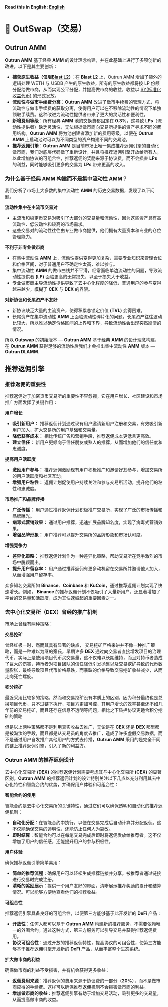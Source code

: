 **Read this in English: [English](README.md)**

# 💱 OutSwap（交易）

## Outrun AMM

**Outrun AMM** 基于经典 **AMM** 的设计理念构建，并在此基础上进行了多项创新的改进。以下是其主要创新：

* **捕获原生收益（仅限**[**Blast L2**](https://docs.blast.io/about-blast)**）**：在 **Blast L2** 上，Outrun AMM 增加了额外的逻辑处理 WETH 与 USDB 产生的原生收益，所有的原生收益都将按 LP 份额分配给做市商，从而实现公平分配，并提高做市商的收益，收益以 [SY(标准化收益代币)](https://outrun.gitbook.io/doc/outstake/yield-tokenization/sy) 的形式发放。
* **流动性与做市手续费分离**：**Outrun AMM** 改进了做市手续费的管理方式，将流动性与做市手续费的获取分离，使得用户可以在不移除流动性的情况下单独领取手续费。这种改进为流动性提供者带来了更大的灵活性和便利性。
* **新增费用等级**：所有经典 **AMM** 池的交换费都固定在 **0.3%**，这导致 **LPs**（流动性提供者）缺乏灵活性，无法根据做市商向交易所提供的资产寻求不同的费用结构。**Outrun AMM** 将为池创建者添加新的费用等级，以便在 **Outrun AMM** 上启动池时可以为不同类型的资产构建不同的交易池。
* **推荐返佣引擎**：**Outrun AMM** 是目前市场上唯一集成推荐返佣引擎的自动化做市商，我们对底层代码做了重新设计，并且将推荐返佣引擎开放给所有人，以此增加协议的可组合性，推荐返佣的奖励来源于协议费，而不会损害 **LPs** 的利益，同时能够吸引更多的交易为 **LPs** 带来更高的收入。

### **为什么基于经典 AMM 构建而不是集中流动性 AMM？**

我们分析了市场上大多数的集中流动性 **AMM** 的历史交易数据，发现了以下问题。

**流动性集中在主流币交易对**

* 主流币和稳定币交易对吸引了大部分的交易量和流动性，因为这些资产具有高流动性、低波动性和较高的市场需求。
* 这些交易对的流动性往往由专业做市商提供，他们拥有大量资本和专业的仓位管理能力。

**不利于非专业做市商**

* 在集中流动性 **AMM** 上，流动性提供变得更加复杂，需要专业知识来管理仓位和价格区间，对于普通用户不确定性太高，难以参与。
* 集中流动性 **AMM** 的做市曲线并不平滑，经常面临单边流动性的问题，导致流动性提供者 **(LP)** 面临更高的无常损失，以至于损失大于收益。
* 专业做市商主导流动性提供导致了去中心化程度的降低，普通用户的参与变得越来越少，模糊了 **CEX** 与 **DEX** 的界限。

**对新协议和长尾资产不友好**

* 新协议缺乏大量的主流资产，使得积累总锁定价值 **(TVL)** 变得困难。
* 长尾资产在集中流动性 **AMM** 上面临流动性碎片化的问题，长尾资产往往波动比较大，所以难以确定价格区间的上界和下界，导致流动性会出现突然崩溃的情况。

所以 **Outswap** 的初始版本 — **Outrun AMM** 基于经典 **AMM** 的设计理念构建，在 **Outrun AMM** 获得足够的流动性后我们才会推出集中流动性 **AMM** 版本 — **Outrun DLAMM**.

## 推荐返佣引擎

### **推荐返佣的重要性**

推荐返佣对于加密货币交易所的重要性不容忽视，它在用户增长、社区建设和市场推广方面发挥了关键作用：

**用户增长**

* **吸引新用户：** 推荐返佣计划通过现有用户邀请新用户注册和交易，有效吸引新用户加入，扩大交易所的用户基础和交易量。
* **降低获客成本：** 相比传统广告和营销手段，推荐返佣成本更低且更高效。
* **建立信任：** 新用户更倾向于信任朋友或熟人的推荐，从而增加他们的信任度和忠诚度。

**提高用户活跃度**

* **激励用户参与：** 推荐返佣激励现有用户积极推广和邀请好友参与，增加交易所的用户活跃度和社区互动。
* **增强用户粘性：** 返佣计划促使用户持续关注和参与交易所活动，提升他们的粘性和忠诚度。

**市场推广和品牌传播**

* **广泛传播：** 用户通过推荐返佣计划积极推广交易所，实现了广泛的市场传播和品牌曝光。
* **病毒式营销效果：** 通过用户推荐，迅速扩展品牌知名度，实现了病毒式营销效果。
* **增强品牌形象：** 用户推荐可以提升交易所的品牌形象和市场认可度。

**增强竞争力**

* **差异化策略：** 推荐返佣计划作为一种差异化策略，帮助交易所在竞争激烈的市场中脱颖而出。
* **提升用户留存率：** 用户通过推荐返佣有更多动机留在交易所并邀请他人加入，从而增强用户留存率。

众多知名交易所如 **Binance**、**Coinbase** 和 **KuCoin**，通过推荐返佣计划实现了快速增长。例如， **Binance** 的推荐返佣计划不仅吸引了大量新用户，还显著增加了平台的交易量和活跃度，成为其快速崛起的重要因素之一。

### **去中心化交易所（DEX）曾经的推广机制**

市场上曾经有两种策略：

**交易挖矿**

曾经红极一时，然而其具有显著的缺点， 交易挖矿严格来讲并不像一种推广策略，而是一种难以为继的旁氏，早期许多 **DEX** 通过向交易者直接增发项目的治理代币，实际上是使用项目代币买交易量，这不仅难以长期维持，而且对持币者造成了巨大的伤害，持币者对项目团队的信任降低引发抛售以及交易挖矿导致的代币数量膨胀，最终导致项目代币价格暴跌，而暴跌的价格导致交易挖矿收益减少，从而走向死亡螺旋。

**积分挖矿**

最近采用比较多的策略，然而和交易挖矿没有本质上的区别，因为积分最终也是兑换项目代币，只不过链下执行，项目方更加可控，其用户增长的效率甚至还不如几年前的交易挖矿，而且还存在信息不透明等问题，相比之下质押协议更适合积分挖矿的策略

但是以上两种策略都不是利用真实收益去推广，无论是在 **CEX** 还是 **DEX** 那里都是被淘汰的手段，而且都是从交易员的角度去推广，造成了许多虚假交易数据，而不是通过用户自发推广其他用户的方式去传播，**Outrun AMM** 采用的是完全不同的链上推荐返佣引擎，引入了新的利益方。

### **Outrun AMM 的推荐返佣设计**

去中心化交易所 **(DEX)** 的推荐返佣计划需要考虑其与中心化交易所 **(CEX)** 的显著区别。**Outrun AMM** 的推荐返佣计划的设计特别关注以下几点以充分利用其去中心化特性和智能合约的优势，并确保用户体验和可组合性：

**智能合约的使用**

智能合约是去中心化交易所的关键特性，通过它们可以确保透明和自动化的推荐返佣机制：

* **自动化分配**：在智能合约中执行，以便在交易完成后自动计算并分配返佣。这不仅能确保交易的透明性，还能防止任何人为篡改。
* **即时结算**：智能合约可以在每笔交易完成后即时将返佣发放给推荐者。这不仅增加了用户的信任感，还能提升用户的参与积极性。

**用户体验**

确保推荐返佣引擎简单易用：

* **简单的推荐流程**：确保用户可以轻松生成推荐链接并分享。被推荐者通过链接进行交易时完成注册。
* **清晰的奖励展示**：提供一个用户友好的界面，清晰展示推荐奖励的累计和结算情况。可以能够方便地查看他们的推荐收益。

**可组合性**

推荐返佣引擎具备良好的可组合性，以便第三方能够基于此开发新的 **DeFi** 产品：

* **开放性**：任何人都可以基于 **Outrun AMM** 构建新的推荐服务，不需要依赖唯一的外围合约。通过这种方式，第三方服务可以引导交易并获得推荐返佣费用。
* **协议可组合性**：通过开放的推荐返佣特性，提高协议的可组合性，使第三方能够基于推荐返佣引擎开发新的 **DeFi** 产品，从而丰富整个生态系统。

**扩大做市商的利益**

确保做市商的利益不受损害，并有机会获得更多收益：

* **返佣费用来源**：推荐返佣的费用来源于协议费的一部分（**20%**），而不是做市商应得的手续费。这样可以确保推荐返佣机制不会损害做市商的利益。
* **增加做市商的收益**：推荐返佣引擎有助于增加交易活动，吸引更多的交易量，从而提高做市商的收益。

